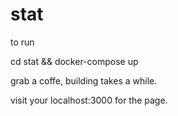 # stat

to run

cd stat && docker-compose up

grab a coffe, building takes a while.

visit your localhost:3000 for the page.
